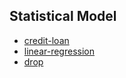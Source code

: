 ## Statistical Model

- [credit-loan](https://github.com/joymnyaga/CreditAnalytics-Loan-Prediction)
- [linear-regression](https://www.tutorialspoint.com/r/r_multiple_regression.htm)
- [drop](https://github.com/lakshmiDRIP/DROP)
